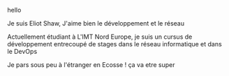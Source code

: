 hello

Je suis Eliot Shaw, 
J'aime bien le développement et le réseau

Actuellement étudiant à L'IMT Nord Europe, je suis un cursus de développement entrecoupé de stages dans le réseau informatique et dans le DevOps

Je pars sous peu à l'étranger en Ecosse !
ça va etre super
